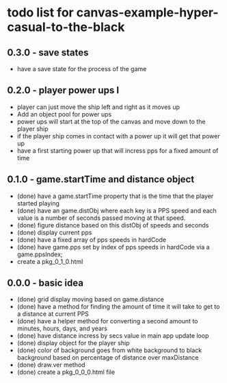 # todo list for canvas-example-hyper-casual-to-the-black

## 0.3.0 - save states
* have a save state for the process of the game

## 0.2.0 - player power ups I
* player can just move the ship left and right as it moves up
* Add an object pool for power ups
* power ups will start at the top of the canvas and move down to the player ship
* if the player ship comes in contact with a power up it will get that power up
* have a first starting power up that will incress pps for a fixed amount of time

## 0.1.0 - game.startTime and distance object
* (done) have a game.startTime property that is the time that the player started playing
* (done) have an game.distObj where each key is a PPS speed and each value is a number of seconds passed moving at that speed.
* (done) figure distance based on this distObj of speeds and seconds
* (done) display current pps
* (done) have a fixed array of pps speeds in hardCode
* (done) have game.pps set by index of pps speeds in hardCode via a game.ppsIndex;
* create a pkg_0_1_0.html

## 0.0.0 - basic idea
* (done) grid display moving based on game.distance
* (done) have a method for finding the amount of time it will take to get to a distance at current PPS
* (done) have a helper method for converting a second amount to minutes, hours, days, and years
* (done) have distance incress by secs value in main app update loop
* (done) display object for the player ship
* (done) color of background goes from white background to black background based on percentage of distance over maxDistance
* (done) draw.ver method
* (done) create a pkg_0_0_0.html file
